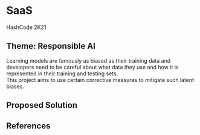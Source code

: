 # SaaS
HashCode 2K21

## Theme: Responsible AI
Learning models are famously as biased as their training data and developers need to be careful about what data they use and how it is represented in their training and testing sets.
<br>This project aims to use certain corrective measures to mitigate such latent biases.

## Proposed Solution

## References

